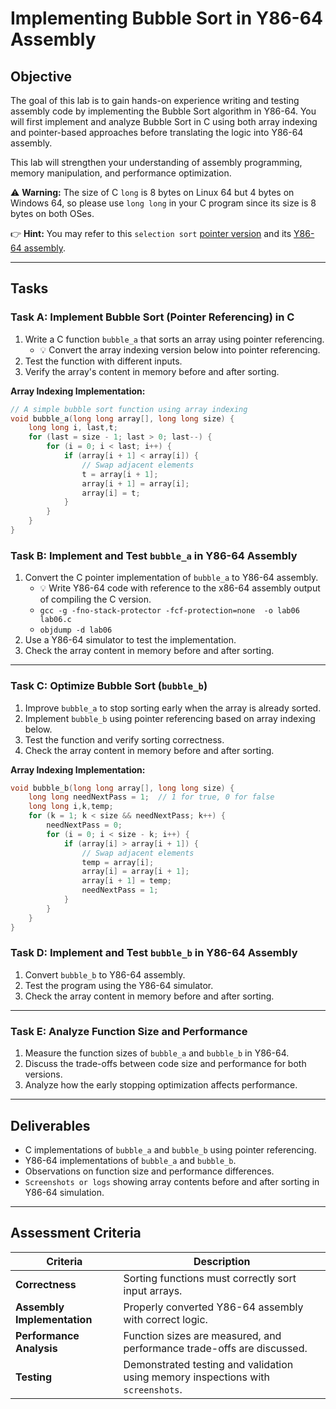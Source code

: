 # Implementing Bubble Sort in Y86-64 Assembly

## Objective
The goal of this lab is to gain hands-on experience writing and testing assembly code by implementing the Bubble Sort algorithm in Y86-64. You will first implement and analyze Bubble Sort in C using both array indexing and pointer-based approaches before translating the logic into Y86-64 assembly.

This lab will strengthen your understanding of assembly programming, memory manipulation, and performance optimization.

⚠️ **Warning:** The size of C `long` is 8 bytes on Linux 64 but 4 bytes on Windows 64, so please use `long long` in your C program since its size is 8 bytes on both OSes.

👉 **Hint:** You may refer to this `selection sort` [pointer version](./ref/sel.c) and its [Y86-64 assembly](./ref/sel.ys).

---

## **Tasks**

### **Task A: Implement Bubble Sort (Pointer Referencing) in C**
1. Write a C function `bubble_a` that sorts an array using pointer referencing.
   - 💡 Convert the array indexing version below into pointer referencing.
2. Test the function with different inputs.
3. Verify the array's content in memory before and after sorting.

**Array Indexing Implementation:**
```c
// A simple bubble sort function using array indexing
void bubble_a(long long array[], long long size) {
    long long i, last,t;
    for (last = size - 1; last > 0; last--) {
        for (i = 0; i < last; i++) {
            if (array[i + 1] < array[i]) {
                // Swap adjacent elements
                t = array[i + 1];
                array[i + 1] = array[i];
                array[i] = t;
            }
        }
    }
}
```

### **Task B: Implement and Test `bubble_a` in Y86-64 Assembly**
1. Convert the C pointer implementation of `bubble_a` to Y86-64 assembly.
   - 💡 Write Y86-64 code with reference to the x86-64 assembly output of compiling the C version.
   - `gcc -g -fno-stack-protector -fcf-protection=none  -o lab06 lab06.c`
   - `objdump -d lab06`
2. Use a Y86-64 simulator to test the implementation.
3. Check the array content in memory before and after sorting.


---

### **Task C: Optimize Bubble Sort (`bubble_b`)**
1. Improve `bubble_a` to stop sorting early when the array is already sorted.
2. Implement `bubble_b` using pointer referencing based on array indexing below.
3. Test the function and verify sorting correctness.
4. Check the array content in memory before and after sorting.

**Array Indexing Implementation:**
```c
void bubble_b(long long array[], long long size) {
    long long needNextPass = 1;  // 1 for true, 0 for false
    long long i,k,temp;
    for (k = 1; k < size && needNextPass; k++) {
        needNextPass = 0;
        for (i = 0; i < size - k; i++) {
            if (array[i] > array[i + 1]) {
                // Swap adjacent elements
                temp = array[i];
                array[i] = array[i + 1];
                array[i + 1] = temp;
                needNextPass = 1;
            }
        }
    }
}
```

### **Task D: Implement and Test `bubble_b` in Y86-64 Assembly**
1. Convert `bubble_b` to Y86-64 assembly.
2. Test the program using the Y86-64 simulator.
3. Check the array content in memory before and after sorting.

---

### **Task E: Analyze Function Size and Performance**
1. Measure the function sizes of `bubble_a` and `bubble_b` in Y86-64.
2. Discuss the trade-offs between code size and performance for both versions.
3. Analyze how the early stopping optimization affects performance.

---

## **Deliverables**
- C implementations of `bubble_a` and `bubble_b` using pointer referencing.
- Y86-64 implementations of `bubble_a` and `bubble_b`.
- Observations on function size and performance differences.
- `Screenshots or logs` showing array contents before and after sorting in Y86-64 simulation.

---

## **Assessment Criteria**
| Criteria | Description |
|----------|-------------|
| **Correctness** | Sorting functions must correctly sort input arrays. |
| **Assembly Implementation** | Properly converted Y86-64 assembly with correct logic. |
| **Performance Analysis** | Function sizes are measured, and performance trade-offs are discussed. |
| **Testing** | Demonstrated testing and validation using memory inspections with `screenshots`. |